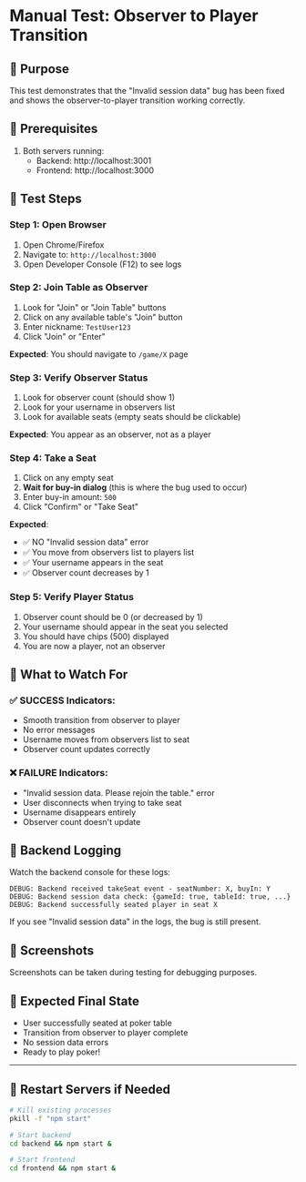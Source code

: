 # Manual Test: Observer to Player Transition

## 🎯 Purpose
This test demonstrates that the "Invalid session data" bug has been fixed and shows the observer-to-player transition working correctly.

## 🚀 Prerequisites
1. Both servers running:
   - Backend: http://localhost:3001
   - Frontend: http://localhost:3000

## 📝 Test Steps

### Step 1: Open Browser
1. Open Chrome/Firefox
2. Navigate to: `http://localhost:3000`
3. Open Developer Console (F12) to see logs

### Step 2: Join Table as Observer
1. Look for "Join" or "Join Table" buttons
2. Click on any available table's "Join" button
3. Enter nickname: `TestUser123`
4. Click "Join" or "Enter"

**Expected**: You should navigate to `/game/X` page

### Step 3: Verify Observer Status
1. Look for observer count (should show 1)
2. Look for your username in observers list
3. Look for available seats (empty seats should be clickable)

**Expected**: You appear as an observer, not as a player

### Step 4: Take a Seat
1. Click on any empty seat
2. **Wait for buy-in dialog** (this is where the bug used to occur)
3. Enter buy-in amount: `500`
4. Click "Confirm" or "Take Seat"

**Expected**: 
- ✅ NO "Invalid session data" error
- ✅ You move from observers list to players list  
- ✅ Your username appears in the seat
- ✅ Observer count decreases by 1

### Step 5: Verify Player Status
1. Observer count should be 0 (or decreased by 1)
2. Your username should appear in the seat you selected
3. You should have chips (500) displayed
4. You are now a player, not an observer

## 🐛 What to Watch For

### ✅ SUCCESS Indicators:
- Smooth transition from observer to player
- No error messages
- Username moves from observers list to seat
- Observer count updates correctly

### ❌ FAILURE Indicators:
- "Invalid session data. Please rejoin the table." error
- User disconnects when trying to take seat
- Username disappears entirely
- Observer count doesn't update

## 🔧 Backend Logging
Watch the backend console for these logs:
```
DEBUG: Backend received takeSeat event - seatNumber: X, buyIn: Y
DEBUG: Backend session data check: {gameId: true, tableId: true, ...}
DEBUG: Backend successfully seated player in seat X
```

If you see "Invalid session data" in the logs, the bug is still present.

## 📸 Screenshots
Screenshots can be taken during testing for debugging purposes.

## 🎉 Expected Final State
- User successfully seated at poker table
- Transition from observer to player complete
- No session data errors
- Ready to play poker!

---

## 🔄 Restart Servers if Needed
```bash
# Kill existing processes
pkill -f "npm start"

# Start backend
cd backend && npm start &

# Start frontend  
cd frontend && npm start &
``` 